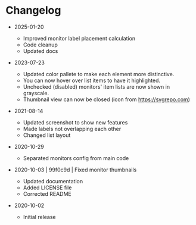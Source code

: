 # Changelog #

* 2025-01-20
    * Improved monitor label placement calculation
    * Code cleanup
    * Updated docs

* 2023-07-23
    * Updated color pallete to make each element more distinctive.
    * You can now hover over list items to have it highlighted.
    * Unchecked (disabled) monitors' item lists are now shown in grayscale.
    * Thumbnail view can now be closed (icon from https://svgrepo.com)

* 2021-08-14
    * Updated screenshot to show new features
    * Made labels not overlapping each other
    * Changed list layout

* 2020-10-29
    * Separated monitors config from main code

* 2020-10-03 | 99f0c9d | Fixed monitor thumbnails
    * Updated documentation
    * Added LICENSE file
    * Corrected README

* 2020-10-02
    * Initial release
